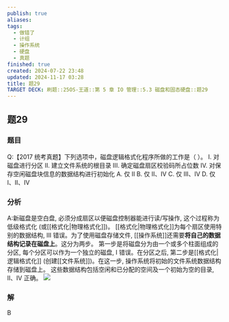 ```yaml
---
publish: true
aliases: 
tags:
  - 做错了
  - 计组
  - 操作系统
  - 硬盘
  - 真题
finished: true
created: 2024-07-22 23:48
updated: 2024-11-17 03:28
title: 题29
TARGET DECK: 刷题::25OS-王道::第 5 章 IO 管理::5.3 磁盘和固态硬盘::题29
---
```

## 题29
### 题目
Q:【2017 统考真题】下列选项中，磁盘逻辑格式化程序所做的工作是（ ）。
I. 对磁盘进行分区 
II. 建立文件系统的根目录
III. 确定磁盘扇区校验码所占位数
IV. 对保存空闲磁盘块信息的数据结构进行初始化
A. 仅 II 
B. 仅 II、IV 
C. 仅 III、IV 
D. 仅 I、II、IV
### 分析
A:新磁盘是空白盘, 必须分成扇区以便磁盘控制器能进行读/写操作, 这个过程称为低级格式化 (或[[格式化|物理格式化]])。
[[格式化|物理格式化]]为每个扇区使用特别的数据结构, III 错误。为了使用磁盘存储文件, [[操作系统]]还需要**将自己的数据结构记录在磁盘上**。这分为两步。
第一步是将磁盘分为由一个或多个柱面组成的分区, 每个分区可以作为一个独立的磁盘, I 错误。在分区之后, 第二步是[[格式化|逻辑格式化]] (创建[[文件系统]])。在这一步, 操作系统将初始的文件系统数据结构存储到磁盘上。
这些数据结构包括空闲和已分配的空间及一个初始为空的目录, II、IV 正确。
![](https://img.hwenyi.tech/202408112042836.webp)
### 解
B

